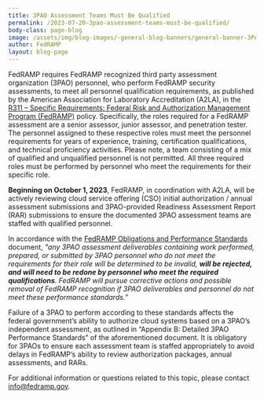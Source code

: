 ```yaml
---
title: 3PAO Assessment Teams Must Be Qualified
permalink: /2023-07-20-3pao-assessment-teams-must-be-qualified/
body-class: page-blog
image: /assets/img/blog-images/-general-blog-banners/general-banner-3PAO.png
author: FedRAMP
layout: blog-page
---
```

FedRAMP requires FedRAMP recognized third party assessment organization (3PAO) personnel, who perform FedRAMP security assessments, to meet all personnel qualification requirements, as published by the American Association for Laboratory Accreditation (A2LA), in the <a href="https://a2la.qualtraxcloud.com/ShowDocument.aspx?ID=5621" target="_blank" rel="noopener noreferrer">R311 – Specific Requirements: Federal Risk and Authorization Management Program (FedRAMP)</a> policy. Specifically, the roles required for a FedRAMP assessment are a senior assessor, junior assessor, and penetration tester. The personnel assigned to these respective roles must meet the personnel requirements for years of experience, training, certification qualifications, and technical proficiency activities. Please note, a team consisting of a mix of qualified and unqualified personnel is not permitted. All three required roles must be performed by personnel who meet the requirements for their specific role.

<b>Beginning on October 1, 2023</b>, FedRAMP, in coordination with A2LA, will be actively reviewing cloud service offering (CSO) initial authorization / annual assessment submissions and 3PAO-provided Readiness Assessment Report (RAR) submissions to ensure the documented 3PAO assessment teams are staffed with qualified personnel. 

In accordance with the <a href="https://www.fedramp.gov/assets/resources/documents/3PAO_Obligations_and_Performance_Standards.pdf" target="_blank" rel="noopener noreferrer">FedRAMP Obligations and Performance Standards</a> document, *"any 3PAO assessment deliverables containing work performed, prepared, or submitted by 3PAO personnel who do not meet the requirements for their role will be determined to be invalid, <b>will be rejected, and will need to be redone by personnel who meet the required qualifications</b>. FedRAMP will pursue corrective actions and possible removal of FedRAMP recognition if 3PAO deliverables and personnel do not meet these performance standards.”*

Failure of a 3PAO to perform according to these standards affects the federal government’s ability to authorize cloud systems based on a 3PAO’s independent assessment, as outlined in “Appendix B: Detailed 3PAO Performance Standards” of the aforementioned document. It is obligatory for 3PAOs to ensure each assessment team is staffed appropriately to avoid delays in FedRAMP’s ability to review authorization packages, annual assessments, and RARs.

For additional information or questions related to this topic, please contact <a href="mailto:info@fedramp.gov">info@fedramp.gov</a>.
